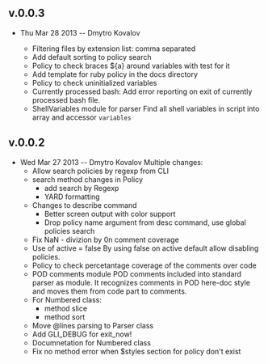 ## v.0.0.3

* Thu Mar 28 2013 -- Dmytro Kovalov

  - Filtering files by extension list: comma separated
  - Add default sorting to policy search
  - Policy to check braces ${a} around variables
    with test  for it
  - Add template for ruby policy in the docs directory
  - Policy to check uninitialized variables
  - Currently processed bash: Add error reporting on exit of currently processed bash file.
  - ShellVariables module for parser
    Find all shell variables in script into array and accessor `variables`

## v.0.0.2

* Wed Mar 27 2013 -- Dmytro Kovalov
    Multiple changes:
  - Allow search policies by regexp from CLI
  - search method changes in Policy
      - add search by Regexp
      - YARD formatting
  - Changes to describe command
      - Better screen output with color support
      - Drop policy name argument from desc command, use global policies search
  - Fix NaN - divizion by 0n comment coverage
  - Use of active = false
      By using false on active default allow disabling policies.
  - Policy to check percetantage coverage of the comments over code
  - POD comments module
      POD comments included into standard parser as module.  It recognizes comments in POD here-doc style and moves them from code part to comments.
  - For Numbered class:
      - method slice
      - method sort
  - Move @lines parsing to Parser class
  - Add GLI_DEBUG for exit_now!
  - Documnetation for Numbered class
  - Fix no method error when $styles section for policy don't exist
